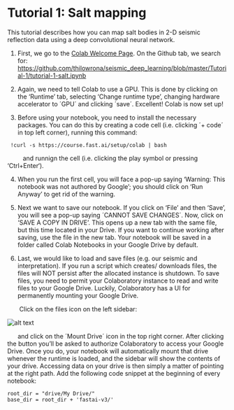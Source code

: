 # Tutorial 1: Salt mapping #
This tutorial describes how you can map salt bodies in 2-D seismic reflection data using a deep convolutional neural network. 

1. First, we go to the [Colab Welcome Page](https://colab.research.google.com/notebooks/welcome.ipynb#recent=true). On the Github tab, we search for:
https://github.com/thilowrona/seismic_deep_learning/blob/master/Tutorial-1/tutorial-1-salt.ipynb

2. Again, we need to tell Colab to use a GPU. This is done by clicking on the ‘Runtime’ tab, selecting ‘Change runtime type’, changing hardware accelerator to ´GPU´ and clicking ´save´. Excellent! Colab is now set up!

3. Before using your notebook, you need to install the necessary packages. You can do this by creating a code cell (i.e. clicking ´+ code´ in top left corner), running this command:
```console
 !curl -s https://course.fast.ai/setup/colab | bash
```
&nbsp;&nbsp;&nbsp;&nbsp;&nbsp;&nbsp;&nbsp;&nbsp; and runnign the cell (i.e. clicking the play symbol or pressing ‘Ctrl+Enter‘).

4. When you run the first cell, you will face a pop-up saying ‘Warning: This notebook was not authored by Google’; you should click on ‘Run Anyway’ to get rid of the warning.

5. Next we want to save our notebook. If you click on ‘File’ and then ‘Save’, you will see a pop-up saying ´CANNOT SAVE CHANGES´. Now, click on ‘SAVE A COPY IN DRIVE’. This opens up a new tab with the same file, but this time located in your Drive. If you want to continue working after saving, use the file in the new tab. Your notebook will be saved in a folder called Colab Notebooks in your Google Drive by default.

6. Last, we would like to load and save files (e.g. our seismic and interpretation). If you run a script which creates/ downloads files, the files will NOT persist after the allocated instance is shutdown. To save files, you need to permit your Colaboratory instance to read and write files to your Google Drive. Luckily, Colaboratory has a UI for permanently mounting your Google Drive.

&nbsp;&nbsp;&nbsp;&nbsp;&nbsp;&nbsp; Click on the files icon on the left sidebar:

![alt text](https://github.com/thilowrona/seismic_deep_learning/blob/master/s2.png)

&nbsp;&nbsp;&nbsp;&nbsp;&nbsp;&nbsp;and click on the ´Mount Drive´ icon in the top right corner. After clicking the button you’ll be asked to authorize Colaboratory to access your Google Drive. Once you do, your notebook will automatically mount that drive whenever the runtime is loaded, and the sidebar will show the contents of your drive. Accessing data on your drive is then simply a matter of pointing at the right path. Add the following code snippet at the beginning of every notebook:
```console
root_dir = "drive/My Drive/"
base_dir = root_dir + 'fastai-v3/'
```
